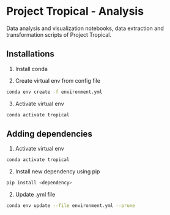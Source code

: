 # Project Tropical - Analysis

Data analysis and visualization notebooks, data extraction and transformation scripts of Project Tropical.

## Installations

1. Install conda

2. Create virtual env from config file
```bash
conda env create -f environment.yml
```

3. Activate virtual env
```bash
conda activate tropical
```


## Adding dependencies

1. Activate virtual env
```bash
conda activate tropical
```

2. Install new dependency using pip
```bash
pip install <dependency>
```

2. Update .yml file
```bash
conda env update --file environment.yml --prune
```
